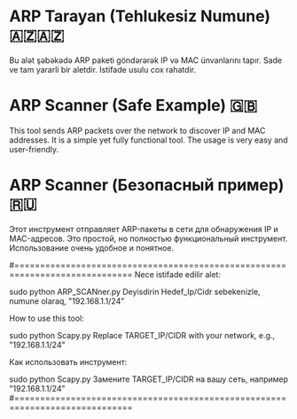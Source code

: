 # ARP Tarayan (Tehlukesiz Numune) 🇦🇿🇦🇿
Bu alət şəbəkədə ARP paketi göndərərək IP və MAC ünvanlarını tapır.
Sade ve tam yararli bir aletdir. Istifade usulu cox rahatdir.

# ARP Scanner (Safe Example) 🇬🇧
This tool sends ARP packets over the network to discover IP and MAC addresses. 
It is a simple yet fully functional tool. 
The usage is very easy and user-friendly.

# ARP Scanner (Безопасный пример) 🇷🇺
Этот инструмент отправляет ARP-пакеты в сети для обнаружения IP и MAC-адресов. 
Это простой, но полностью функциональный инструмент. 
Использование очень удобное и понятное.

#=============================================================================
Nece istifade edilir alet:

sudo python ARP_SCANner.py
Deyisdirin Hedef_Ip/Cidr sebekenizle, numune olaraq, "192.168.1.1/24"

How to use this tool:

sudo python Scapy.py
Replace TARGET_IP/CIDR with your network, e.g., "192.168.1.1/24"

Как использовать инструмент:

sudo python Scapy.py
Замените TARGET_IP/CIDR на вашу сеть, например "192.168.1.1/24"
#=============================================================================

